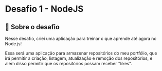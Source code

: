 # Desafio 1 - NodeJS

## :rocket: Sobre o desafio

Nesse desafio, criei uma aplicação para treinar o que aprende até agora no Node.js!

Essa será uma aplicação para armazenar repositórios do meu portfólio, que irá permitir a criação, listagem, atualização e remoção dos repositórios, e além disso permitir que os repositórios possam receber "likes".